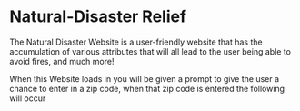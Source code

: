 # Natural-Disaster Relief

The Natural Disaster Website is a user-friendly website that has the accumulation of various attributes that will all lead to the user being able to avoid fires, and much more!




When this Website loads in you will be given a prompt to give the user a chance to enter in a zip code, when that zip code is entered the following will occur
